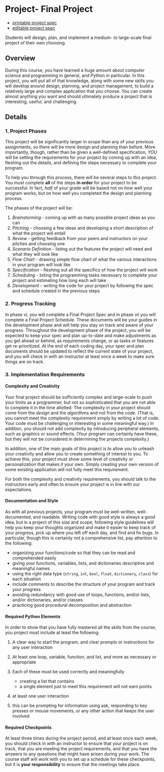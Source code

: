 # Project- Final Project

* [printable project spec][]
* [editable project spec][]

Students will design, plan, and implement a medium- to large-scale final project of their own choosing.

## Overview

During this course, you have learned a huge amount about computer science and programming in general, and Python in particular.  In this project, you will put all of that knowledge, along with some new skills you will develop around design, planning, and project management, to build a relatively large and complex application that _you_ choose.  You can create almost anything you want and should ultimately produce a project that is interesting, useful, and challenging.

## Details

### 1. Project Phases

This project will be significantly larger in scope than any of your previous assignments, so there will be more design and planning than before.  More importantly, though, rather than be given a well-defined specification, _YOU_ will be setting the requirements for your project by coming up with an idea, fleshing out the details, and defining the steps necessary to complete your program.

To help you through this process, there will be several steps to this project.  You must complete **all** of the steps **in order** for your project to be successful.  In fact, _half_ of your grade will be based not on how well your program works, but on how well you completed the design and planning process.

The phases of the project will be:

1. _Brainstorming_ - coming up with as many possible project ideas as you can
2. _Pitching_ - choosing a few ideas and developing a short description of what the project will entail
3. _Review_ - getting feedback from your peers and instructors on your pitches and choosing one
4. _Scenario Definition_ - listing out the features the project will need and what they will look like
5. _Flow Chart_ - drawing simple flow chart of what the various interactions in your program will look like
6. _Specification_ - fleshing out all the specifics of how the project will work
7. _Scheduling_ - listing the programming tasks necessary to complete your project and estimating how long each will take
8. _Development_ - writing the code for your project by following the spec and schedule created in the previous steps

### 2. Progress Tracking

In phase vi, you will complete a Final Project Spec and in phase vii you will complete a Final Project Schedule.  These documents will be your guides in the development phase and will help you stay on track and aware of your progress.  Throughout the development phase of the project, you will be expected to keep your spec and plan up-to-date and make adjustments as you get ahead or behind, as requirements change, or as tasks or features get re-prioritized.  At the end of each coding day, your spec and plan documents should be updated to reflect the current state of your project, and you will check in with an instructor at least once a week to make sure things are on track.  

### 3. Implementation Requirements

#### Complexity and Creativity

Your final project should be sufficiently complex and large-scale to push your limits as a programmer, but not so sophisticated that you are not able to complete it in the time allotted.  The complexity in your project should come from the _design_ and the _algorithms_ and not from the _code_.  (That is, you cannot meet the complexity requirement simply by writing a lot of code.  Your code must be challenging or interesting in some meaningful way.)  In addition, you should not add complexity by introducing peripheral elements, such as graphics or sound effects.  (Your program can certainly have these, but they will not be considered in determining the projects complexity.)

In addition, one of the main goals of this project is to allow you to unleash your creativity and allow you to create something of interest to you.  To achieve this, your project must show some level of creativity or personalization that makes it your own.  Simply creating your own version of some existing application will not fully meet this requirement.

For both the complexity and creativity requirements, you should talk to the instructors early and often to ensure your project is in line with our expectations.

#### Documentation and Style

As with all previous projects, your program must be well-written, well-documented, and readable.  Writing code with good style is always a good idea, but in a project of this size and scope, following style guidelines will help you keep your thoughts organized and make it easier to keep track of your progress, pick up where you left off each day, and find and fix bugs.  In particular, though this is certainly not a comprehensive list, pay attention to the following:

* organizing your functions/code so that they can be read and comprehended easily
* giving your functions, variables, lists, and dictionaries descriptive and meaningful names
* using the right data type (`string`, `int`, `bool`, `float`, `dictionary`, `class`) for each situation
* include comments to describe the structure of your program and track your progress
* avoiding redundancy with good use of loops, functions, and/or lists, and/or dictionaries, and/or classes
* practicing good procedural decomposition and abstraction

#### Required Python Elements

In order to show that you have fully mastered all the skills from the course, you project must include at least the following:

1. A clear way to start the program, and clear prompts or instructions for any user interaction
2. At least one loop, variable, function, and list, and more as necessary or appropriate
3. Each of these must be used correctly and meaningfully

    * creating a list that contains  
    * a single element just to meet this requirement will not earn points

4. at least one user interaction
5. this can be prompting for information using ask, responding to key presses or mouse movements, or any other action that keeps the user involved

#### Required Checkpoints

At least three times during the project period, and at least once each week, you should check in with an instructor to ensure that your project is on track, that you are meeting the project requirements, and that you have the answers to any questions that might have arisen during your work.  The course staff will work with you to set up a schedule for these checkpoints, but it is **your responsibility** to ensure that the meetings take place.

[printable project spec]: https://github.com/TEALSK12/2nd-semester-introduction-to-computer-science/raw/master/units/8_unit/project.pdf
[editable project spec]: https://github.com/TEALSK12/2nd-semester-introduction-to-computer-science/raw/master/units/8_unit/project.docx
